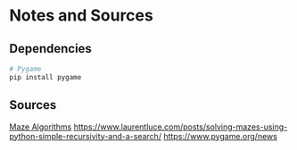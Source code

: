 # Notes and Sources

## Dependencies
```Bash
# Pygame
pip install pygame
```

## Sources
[Maze Algorithms](https://en.wikipedia.org/wiki/Maze_generation_algorithm)
https://www.laurentluce.com/posts/solving-mazes-using-python-simple-recursivity-and-a-search/
https://www.pygame.org/news